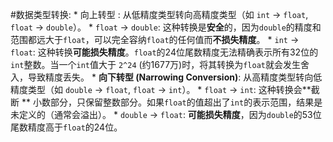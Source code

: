 #数据类型转换:
    *   向上转型 : 从低精度类型转向高精度类型（如 `int` -> `float`, `float` -> `double`）。
        *   `float` -> `double`: 这种转换是**安全**的，因为`double`的精度和范围都远大于`float`，可以完全容纳`float`的任何值而**不损失精度**。
        *   `int` -> `float`: 这种转换**可能损失精度**。`float`的24位尾数精度无法精确表示所有32位的`int`整数。当一个`int`值大于 `2^24` (约1677万)时，将其转换为`float`就会发生舍入，导致精度丢失。
    *   **向下转型 (Narrowing Conversion)**: 从高精度类型转向低精度类型（如 `double` -> `float`, `float` -> `int`）。
        *   `float` -> `int`: 这种转换会**截断 ** 小数部分，只保留整数部分。如果`float`的值超出了`int`的表示范围，结果是未定义的（通常会溢出）。
        *   `double` -> `float`: **可能损失精度**，因为`double`的53位尾数精度高于`float`的24位。